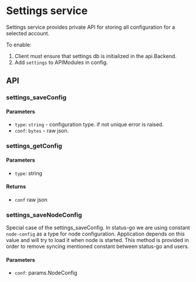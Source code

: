 Settings service
================

Settings service provides private API for storing all configuration for a selected account.

To enable:
1. Client must ensure that settings db is initialized in the api.Backend.
2. Add `settings` to APIModules in config.

API
---

### settings_saveConfig

#### Parameters

- `type`: `string` - configuration type. if not unique error is raised.
- `conf`: `bytes` - raw json.

### settings_getConfig

#### Parameters

- `type`: string

#### Returns

- `conf` raw json

### settings_saveNodeConfig

Special case of the settings_saveConfig. In status-go we are using constant `node-config` as a type for node configuration.
Application depends on this value and will try to load it when node is started. This method is provided
in order to remove syncing mentioned constant between status-go and users.

#### Parameters

- `conf`: params.NodeConfig
